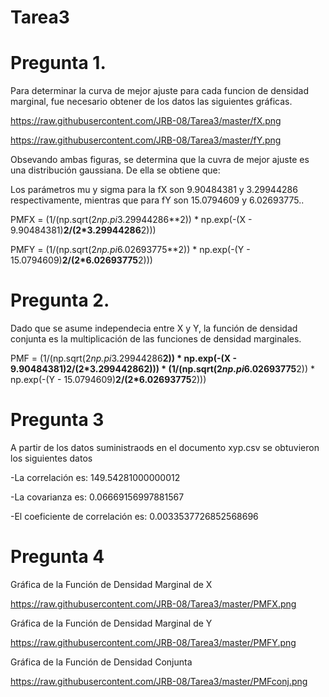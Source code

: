 # Tarea3
# Pregunta 1.

Para determinar la curva de mejor ajuste para cada funcion de densidad marginal, fue necesario obtener de los datos las siguientes gráficas.

https://raw.githubusercontent.com/JRB-08/Tarea3/master/fX.png

https://raw.githubusercontent.com/JRB-08/Tarea3/master/fY.png

Obsevando ambas figuras, se determina que la cuvra de mejor ajuste es una distribución gaussiana. De ella se obtiene que:

Los parámetros mu y sigma para la fX son  9.90484381 y 3.29944286 respectivamente, mientras que para fY son 15.0794609 y 6.02693775..

PMFX = (1/(np.sqrt(2*np.pi*3.29944286**2)) * np.exp(-(X - 9.90484381)**2/(2*3.29944286**2)))

PMFY = (1/(np.sqrt(2*np.pi*6.02693775**2)) * np.exp(-(Y - 15.0794609)**2/(2*6.02693775**2)))




# Pregunta 2.

Dado que se asume independecia entre X y Y, la función de densidad conjunta es la multiplicación de las funciones de densidad marginales.

PMF = (1/(np.sqrt(2*np.pi*3.29944286**2)) * np.exp(-(X - 9.90484381)**2/(2*3.29944286**2))) * (1/(np.sqrt(2*np.pi*6.02693775**2)) * np.exp(-(Y - 15.0794609)**2/(2*6.02693775**2)))

# Pregunta 3
A partir de los datos suministraods en el documento xyp.csv se obtuvieron los siguientes datos


-La correlación es:  149.54281000000012

-La covarianza es:  0.06669156997881567

-El coeficiente de correlación es:  0.0033537726852568696


# Pregunta 4

Gráfica de la Función de Densidad Marginal de X

https://raw.githubusercontent.com/JRB-08/Tarea3/master/PMFX.png


Gráfica de la Función de Densidad Marginal de Y

https://raw.githubusercontent.com/JRB-08/Tarea3/master/PMFY.png


Gráfica de la Función de Densidad Conjunta

https://raw.githubusercontent.com/JRB-08/Tarea3/master/PMFconj.png



